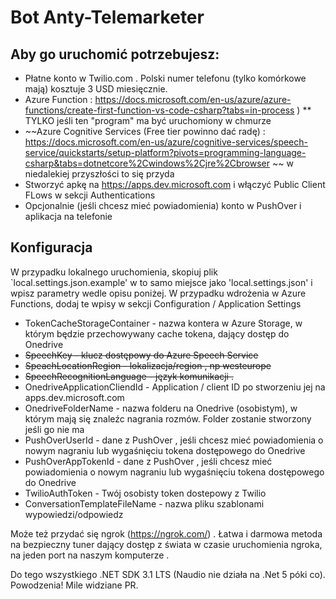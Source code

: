 # Bot Anty-Telemarketer

## Aby go uruchomić potrzebujesz:
* Płatne konto w Twilio.com . Polski numer telefonu (tylko komórkowe mają) kosztuje 3 USD miesięcznie.
* Azure Function : https://docs.microsoft.com/en-us/azure/azure-functions/create-first-function-vs-code-csharp?tabs=in-process )
** TYLKO jeśli ten "program" ma być uruchomiony w chmurze
* ~~Azure Cognitive Services (Free tier powinno dać radę) : https://docs.microsoft.com/en-us/azure/cognitive-services/speech-service/quickstarts/setup-platform?pivots=programming-language-csharp&tabs=dotnetcore%2Cwindows%2Cjre%2Cbrowser ~~ w niedalekiej przyszłości to się przyda
* Stworzyć apkę na https://apps.dev.microsoft.com i włączyć Public Client FLows w sekcji Authentications
* Opcjonalnie (jeśli chcesz mieć powiadomienia) konto w PushOver i aplikacja na telefonie

## Konfiguracja
W przypadku lokalnego uruchomienia, skopiuj plik `local.settings.json.example' w to samo miejsce jako 'local.settings.json' i wpisz parametry wedle opisu poniżej.
W przypadku wdrożenia w Azure Functions, dodaj te wpisy w sekcji Configuration / Application Settings

* TokenCacheStorageContainer - nazwa kontera w Azure Storage, w którym będzie przechowywany cache tokena, dający dostęp do Onedrive
* ~~SpeechKey - klucz dostępowy do Azure Speech Service~~
* ~~SpeachLocationRegion - lokalizacja/region , np westeurope~~
* ~~SpeechRecognitionLanguage - język komunikacji .~~
* OnedriveApplicationCliendId - Application / client ID po stworzeniu jej na apps.dev.microsoft.com
* OnedriveFolderName - nazwa folderu na Onedrive (osobistym), w którym mają się znaleźc nagrania rozmów. Folder zostanie stworzony jeśli go nie ma
* PushOverUserId - dane z PushOver , jeśli chcesz mieć powiadomienia o nowym nagraniu lub wygaśnięciu tokena dostępowego do Onedrive
* PushOverAppTokenId - dane z PushOver , jeśli chcesz mieć powiadomienia o nowym nagraniu lub wygaśnięciu tokena dostępowego do Onedrive
* TwilioAuthToken - Twój osobisty token dostepowy z Twilio
* ConversationTemplateFileName - nazwa pliku szablonami wypowiedzi/odpowiedz

Może też przydać się ngrok (https://ngrok.com/) . Łatwa i darmowa metoda na bezpieczny tuner dający dostęp z świata w czasie uruchomienia ngroka, na jeden port na naszym komputerze .

Do tego wszystkiego .NET SDK 3.1 LTS (Naudio nie działa na .Net 5 póki co). Powodzenia!
Mile widziane PR.